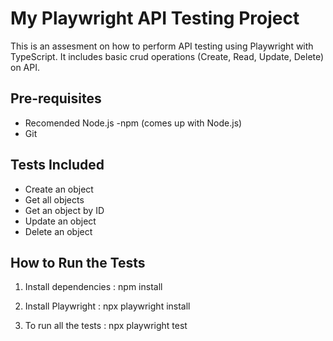 # My Playwright API Testing Project

This is an assesment on how to perform API testing using Playwright with TypeScript. It includes basic crud operations (Create, Read, Update, Delete) on API.

## Pre-requisites
- Recomended Node.js
-npm (comes up with Node.js)
- Git

## Tests Included
- Create an object
- Get all objects
- Get an object by ID
- Update an object
- Delete an object

## How to Run the Tests

1. Install dependencies : npm install

2. Install Playwright : npx playwright install

3. To run all the tests : npx playwright test
